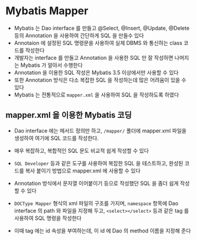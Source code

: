 # Mybatis Mapper
- Mybatis 는 Dao interface 를 만들고 @Select, @Insert, @Update, @Delete 등의 Annotation 을 사용하여 간단하게 SQL 을 만들수 있다
- Annotaion 에 설정된 SQL 명령문을 사용하여 실제 DBMS 와 통신하는 class 코드를 작성한다
- 개발자는 interface 를 만들고 Annotation 을 사용한 SQL 만 잘 작성하면 나머지는 Mybatis 가 알아서 수행한다
- Annotation 을 이용한 SQL 작성은 Mybatis 3.5 이상에서만 사용할 수 있다
- 또한 Annotation 방식은 다소 복잡한 SQL 을 작성하는데 많은 어려움이 있을 수 있다
- Mybatis 는 전통적으로 `mapper.xml` 을 사용하여 SQL 을 작성하도록 하였다

## mapper.xml 을 이용한 Mybatis 코딩
- Dao interface 에는 메서드 정의만 하고, `/mapper/` 폴더에 mapper.xml 파일을 생성하여 여기에 SQL 코드를 작성한다. 
- 매우 복잡하고, 복합적인 SQL 문도 비교적 쉽게 작성할 수 있다
- `SQL Developer` 등과 같은 도구를 사용하여 복잡한 SQL 을 테스트하고, 완성된 코드를 복사 붙이기 방법으로 mapper.xml 에 사용할 수 있다
- Annotation 방식에서 문자열 이어붙이기 등으로 작성했던 SQL 을 좀더 쉽게 작성 할 수 있다

- `DOCType Mapper` 형식의 xml 파일의 구조를 가지며, `namespace` 항목에 Dao interface 의 path 와 파일을 지정해 두고, `<select></select>` 등과 같은 tag 를 사용하여 SQL 명령을 작성한다
- 이때 tag 에는 id 속성을 부여하는데, 이 id 에 Dao 의 method 이름을 지정해 준다